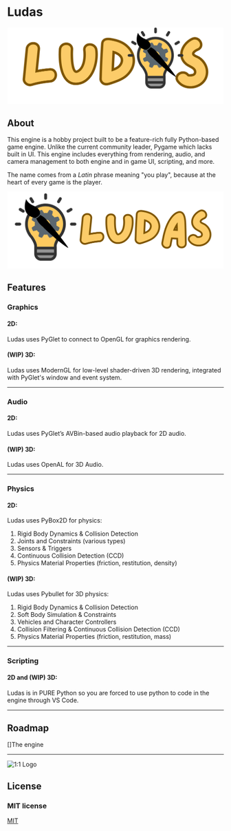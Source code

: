 # Ludas
![Logo with replaced A](https://github.com/XTCooper11/Ludas/blob/main/images/Ludas-replacedA.png)
## About
This engine is a hobby project built to be a feature-rich fully Python-based game engine. Unlike the current community leader, Pygame which lacks built in UI. This engine includes everything from rendering, audio, and camera management to both engine and in game UI, scripting, and more.

The name comes from a *Latin* phrase meaning "you play", because at the heart of every game is the player.

![Logo seperated](https://github.com/XTCooper11/Ludas/blob/main/images/logo%20and%20text%20seperated.png)

## Features

### Graphics
#### 2D:
 Ludas uses PyGlet to connect to OpenGL for graphics rendering.

#### (WIP) 3D:
 Ludas uses ModernGL for low-level shader-driven 3D rendering, integrated with PyGlet's window and event system.

---

### Audio

#### 2D:
Ludas uses PyGlet’s AVBin-based audio playback for 2D audio.

#### (WIP) 3D:
 Ludas uses OpenAL for 3D Audio.

---

### Physics

#### 2D:
 Ludas uses PyBox2D for physics:
1. Rigid Body Dynamics & Collision Detection
2. Joints and Constraints (various types)
3. Sensors & Triggers
4. Continuous Collision Detection (CCD)
5. Physics Material Properties (friction, restitution, density)

#### (WIP) 3D:
  Ludas uses Pybullet for 3D physics:
1. Rigid Body Dynamics & Collision Detection
2. Soft Body Simulation & Constraints
3. Vehicles and Character Controllers
4. Collision Filtering & Continuous Collision Detection (CCD)
5. Physics Material Properties (friction, restitution, mass)

---

### Scripting
#### 2D and (WIP) 3D:
Ludas is in PURE Python so you are forced to use python to code in the engine through VS Code.

---

## Roadmap
[]The engine

---
![1:1 Logo]()

## License
### MIT license
[MIT](https://github.com/XTCooper11/Ludas/blob/main/LICENSE)
